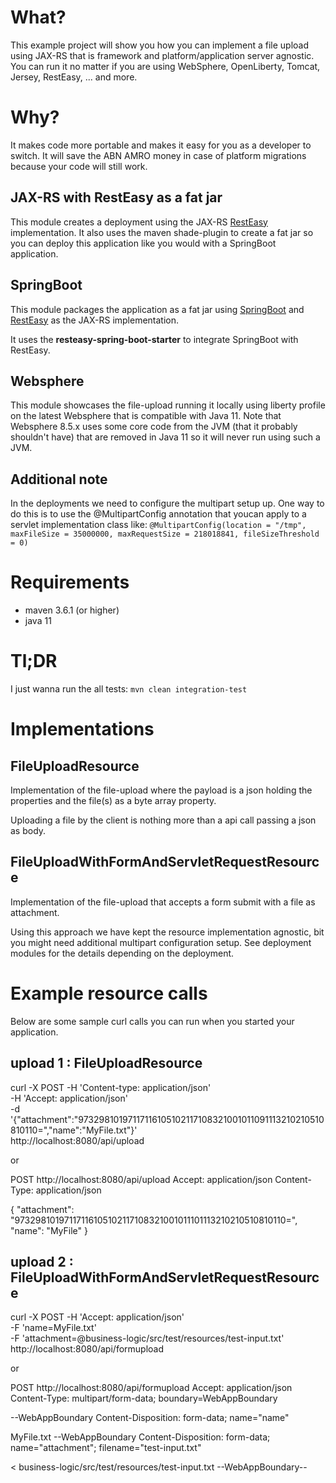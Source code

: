 # What?

This example project will show you how you can implement a file upload using JAX-RS that is framework and 
platform/application server agnostic. You can run it no matter if you are using WebSphere, OpenLiberty, Tomcat, Jersey, 
RestEasy, ... and more.

# Why?

It makes code more portable and makes it easy for you as a developer to switch. It will save the ABN AMRO money
in case of platform migrations because your code will still work.

## JAX-RS with RestEasy as a fat jar

This module creates a deployment using the JAX-RS [RestEasy](https://resteasy.github.io/) implementation. 
It also uses the maven shade-plugin to create a fat jar so you can deploy this application like you would with a 
SpringBoot application. 

## SpringBoot

This module packages the application as a fat jar using [SpringBoot](https://spring.io/projects/spring-boot) and
[RestEasy](https://resteasy.github.io/) as the JAX-RS implementation.

It uses the **resteasy-spring-boot-starter** to integrate SpringBoot with RestEasy.

## Websphere

This module showcases the file-upload running it locally using liberty profile on the latest Websphere that
is compatible with Java 11. Note that Websphere 8.5.x uses some core code from the JVM (that it probably
shouldn't have) that are removed in Java 11 so it will never run using such a JVM.

## Additional note

In the deployments we need to configure the multipart setup up. One way to do this is to use the @MultipartConfig 
annotation that youcan apply to a servlet implementation class like:
```@MultipartConfig(location = "/tmp", maxFileSize = 35000000, maxRequestSize = 218018841, fileSizeThreshold = 0)```

# Requirements

* maven 3.6.1 (or higher)
* java 11

# Tl;DR

I just wanna run the all tests: `mvn clean integration-test`

# Implementations

## FileUploadResource

Implementation of the file-upload where the payload is a json holding the properties and the file(s) as a
byte array property. 

Uploading a file by the client is nothing more than a api call passing a json as body.

## FileUploadWithFormAndServletRequestResource

Implementation of the file-upload that accepts a form submit with a file as attachment.

Using this approach we have kept the resource implementation agnostic, bit you might need additional multipart 
configuration setup. See deployment modules for the details depending on the deployment.

# Example resource calls

Below are some sample curl calls you can run when you started your application. 

## upload 1 : FileUploadResource

curl -X POST -H 'Content-type: application/json' \
          -H 'Accept: application/json' \
          -d '{"attachment":"97329810197117116105102117108321001011091113210210510810110=","name":"MyFile.txt"}' \
          http://localhost:8080/api/upload

or          
          
POST http://localhost:8080/api/upload
Accept: application/json
Content-Type: application/json

{
  "attachment": "97329810197117116105102117108321001011101113210210510810110=",
  "name": "MyFile"
}          

## upload 2 : FileUploadWithFormAndServletRequestResource

curl -X POST -H 'Accept: application/json' \
          -F 'name=MyFile.txt' \
          -F 'attachment=@business-logic/src/test/resources/test-input.txt' \
          http://localhost:8080/api/formupload


or

POST http://localhost:8080/api/formupload
Accept: application/json
Content-Type: multipart/form-data; boundary=WebAppBoundary

--WebAppBoundary
Content-Disposition: form-data; name="name"

MyFile.txt
--WebAppBoundary
Content-Disposition: form-data; name="attachment"; filename="test-input.txt"

< business-logic/src/test/resources/test-input.txt
--WebAppBoundary--
